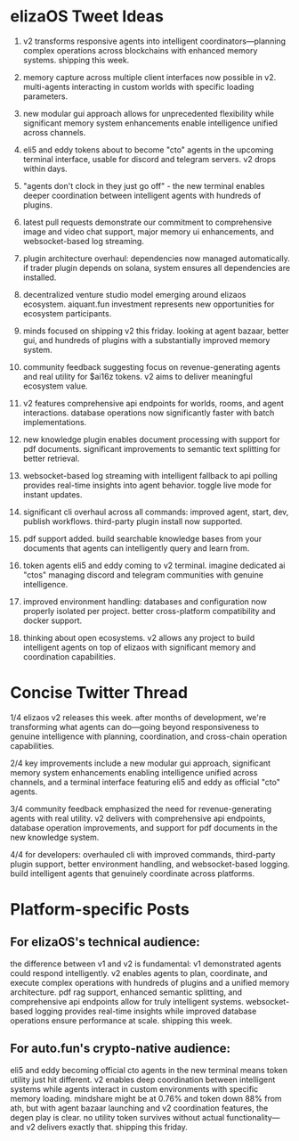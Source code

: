 # elizaOS Tweet Ideas

1. v2 transforms responsive agents into intelligent coordinators—planning complex operations across blockchains with enhanced memory systems. shipping this week.

2. memory capture across multiple client interfaces now possible in v2. multi-agents interacting in custom worlds with specific loading parameters.

3. new modular gui approach allows for unprecedented flexibility while significant memory system enhancements enable intelligence unified across channels.

4. eli5 and eddy tokens about to become "cto" agents in the upcoming terminal interface, usable for discord and telegram servers. v2 drops within days.

5. "agents don't clock in they just go off" - the new terminal enables deeper coordination between intelligent agents with hundreds of plugins.

6. latest pull requests demonstrate our commitment to comprehensive image and video chat support, major memory ui enhancements, and websocket-based log streaming.

7. plugin architecture overhaul: dependencies now managed automatically. if trader plugin depends on solana, system ensures all dependencies are installed.

8. decentralized venture studio model emerging around elizaos ecosystem. aiquant.fun investment represents new opportunities for ecosystem participants.

9. minds focused on shipping v2 this friday. looking at agent bazaar, better gui, and hundreds of plugins with a substantially improved memory system.

10. community feedback suggesting focus on revenue-generating agents and real utility for $ai16z tokens. v2 aims to deliver meaningful ecosystem value.

11. v2 features comprehensive api endpoints for worlds, rooms, and agent interactions. database operations now significantly faster with batch implementations.

12. new knowledge plugin enables document processing with support for pdf documents. significant improvements to semantic text splitting for better retrieval.

13. websocket-based log streaming with intelligent fallback to api polling provides real-time insights into agent behavior. toggle live mode for instant updates.

14. significant cli overhaul across all commands: improved agent, start, dev, publish workflows. third-party plugin install now supported.

15. pdf support added. build searchable knowledge bases from your documents that agents can intelligently query and learn from.

16. token agents eli5 and eddy coming to v2 terminal. imagine dedicated ai "ctos" managing discord and telegram communities with genuine intelligence.

17. improved environment handling: databases and configuration now properly isolated per project. better cross-platform compatibility and docker support.

18. thinking about open ecosystems. v2 allows any project to build intelligent agents on top of elizaos with significant memory and coordination capabilities.

# Concise Twitter Thread

1/4 elizaos v2 releases this week. after months of development, we're transforming what agents can do—going beyond responsiveness to genuine intelligence with planning, coordination, and cross-chain operation capabilities.

2/4 key improvements include a new modular gui approach, significant memory system enhancements enabling intelligence unified across channels, and a terminal interface featuring eli5 and eddy as official "cto" agents.

3/4 community feedback emphasized the need for revenue-generating agents with real utility. v2 delivers with comprehensive api endpoints, database operation improvements, and support for pdf documents in the new knowledge system.

4/4 for developers: overhauled cli with improved commands, third-party plugin support, better environment handling, and websocket-based logging. build intelligent agents that genuinely coordinate across platforms.

# Platform-specific Posts

## For elizaOS's technical audience:

the difference between v1 and v2 is fundamental: v1 demonstrated agents could respond intelligently. v2 enables agents to plan, coordinate, and execute complex operations with hundreds of plugins and a unified memory architecture. pdf rag support, enhanced semantic splitting, and comprehensive api endpoints allow for truly intelligent systems. websocket-based logging provides real-time insights while improved database operations ensure performance at scale. shipping this week.

## For auto.fun's crypto-native audience:

eli5 and eddy becoming official cto agents in the new terminal means token utility just hit different. v2 enables deep coordination between intelligent systems while agents interact in custom environments with specific memory loading. mindshare might be at 0.76% and token down 88% from ath, but with agent bazaar launching and v2 coordination features, the degen play is clear. no utility token survives without actual functionality—and v2 delivers exactly that. shipping this friday.